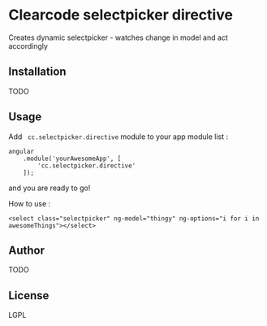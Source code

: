 Clearcode selectpicker directive
=========

Creates dynamic selectpicker - watches change in model and act accordingly

Installation
--------------
TODO


Usage
------

Add ``` cc.selectpicker.directive``` module to your app module list :


```
angular
    .module('yourAwesomeApp', [
        'cc.selectpicker.directive'
    ]);
```
and you are ready to go!

How to use :


```
<select class="selectpicker" ng-model="thingy" ng-options="i for i in awesomeThings"></select>
```



Author
------

TODO


License
----

LGPL

